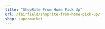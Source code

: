 ```yaml
---
title: "ShopRite From Home Pick Up"
url: /fairfield/shoprite-from-home-pick-up/
shop: supermarket
---
```

